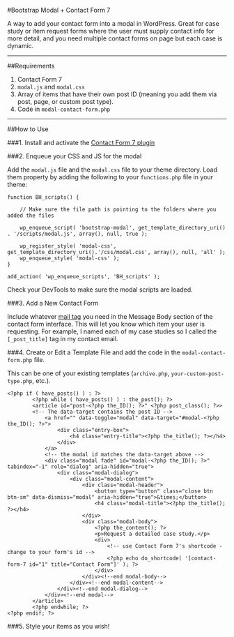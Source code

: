 #Bootstrap Modal + Contact Form 7

A way to add your contact form into a modal in WordPress.  Great for case study or item request forms where the user must supply contact info for more detail, and you need multiple contact forms on page but each case is dynamic.

***

##Requirements

1. Contact Form 7
2. `modal.js` and `modal.css`
3. Array of items that have their own post ID (meaning you add them via post, page, or custom post type).
4. Code in `modal-contact-form.php`

***

##How to Use

###1. Install and activate the [Contact Form 7 plugin](http://wordpress.org/plugins/contact-form-7/)

###2. Enqueue your CSS and JS for the modal

Add the `modal.js` file and the `modal.css` file to your theme directory. Load them property by adding the following to your `functions.php` file in your theme:

	function BH_scripts() {

		// Make sure the file path is pointing to the folders where you added the files

	    wp_enqueue_script( 'bootstrap-modal', get_template_directory_uri() . '/scripts/modal.js', array(), null, true );

        wp_register_style( 'modal-css', get_template_directory_uri().'/css/modal.css', array(), null, 'all' );
        wp_enqueue_style( 'modal-css' );
	}

	add_action( 'wp_enqueue_scripts', 'BH_scripts' );

Check your DevTools to make sure the modal scripts are loaded.

###3. Add a New Contact Form 

Include whatever [mail tag](http://contactform7.com/special-mail-tags/) you need in the Message Body section of the contact form interface.  This will let you know which item your user is requesting.  For example, I named each of my case studies so I called the `[_post_title]` tag in my contact email.

###4. Create or Edit a Template File and add the code in the `modal-contact-form.php` file.

This can be one of your existing templates (`archive.php`, `your-custom-post-type.php`, etc.).

	<?php if ( have_posts() ) : ?>
			<?php while ( have_posts() ) : the_post(); ?>
			<article id="post-<?php the_ID(); ?>" <?php post_class(); ?>>
			<!-- The data-target contains the post ID -->
				<a href="" data-toggle="modal" data-target="#modal-<?php the_ID(); ?>">
					<div class="entry-box">
						<h4 class="entry-title"><?php the_title(); ?></h4>
					</div> 
				</a>   
				<!-- the modal id matches the data-target above -->
				<div class="modal fade" id="modal-<?php the_ID(); ?>" tabindex="-1" role="dialog" aria-hidden="true">
					<div class="modal-dialog">
						<div class="modal-content">
							<div class="modal-header">
								<button type="button" class="close btn btn-sm" data-dismiss="modal" aria-hidden="true">&times;</button>
								<h4 class="modal-title"><?php the_title(); ?></h4>
							</div>
							<div class="modal-body">
								<?php the_content(); ?>
								<p>Request a detailed case study.</p>
								<div>
									<!-- use Contact Form 7's shortcode - change to your form's id -->
									<?php echo do_shortcode( '[contact-form-7 id="1" title="Contact Form"]' ); ?> 
								</div>
							</div><!--end modal-body-->
						</div><!--end modal-content-->
					</div><!--end modal-dialog-->
				</div><!--end modal-->
			</article>
			<?php endwhile; ?>            
	<?php endif; ?>

###5. Style your items as you wish!






